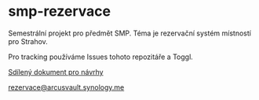 # smp-rezervace

Semestrální projekt pro předmět SMP. Téma je rezervační systém místností pro Strahov.

Pro tracking používáme Issues tohoto repozitáře a Toggl.

[Sdílený dokument pro návrhy](https://docs.google.com/document/d/1H5FA9ZMvRyiKc2jJsSeIKaEpTqPbW7GEWaNJ8SYad_c/edit)


rezervace@arcusvault.synology.me
